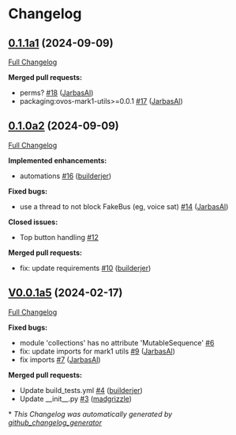 # Changelog

## [0.1.1a1](https://github.com/OpenVoiceOS/ovos-PHAL-plugin-mk1/tree/0.1.1a1) (2024-09-09)

[Full Changelog](https://github.com/OpenVoiceOS/ovos-PHAL-plugin-mk1/compare/0.1.0a2...0.1.1a1)

**Merged pull requests:**

- perms? [\#18](https://github.com/OpenVoiceOS/ovos-PHAL-plugin-mk1/pull/18) ([JarbasAl](https://github.com/JarbasAl))
- packaging:ovos-mark1-utils\>=0.0.1 [\#17](https://github.com/OpenVoiceOS/ovos-PHAL-plugin-mk1/pull/17) ([JarbasAl](https://github.com/JarbasAl))

## [0.1.0a2](https://github.com/OpenVoiceOS/ovos-PHAL-plugin-mk1/tree/0.1.0a2) (2024-09-09)

[Full Changelog](https://github.com/OpenVoiceOS/ovos-PHAL-plugin-mk1/compare/V0.0.1a5...0.1.0a2)

**Implemented enhancements:**

- automations [\#16](https://github.com/OpenVoiceOS/ovos-PHAL-plugin-mk1/pull/16) ([builderjer](https://github.com/builderjer))

**Fixed bugs:**

- use a thread to not block FakeBus \(eg, voice sat\) [\#14](https://github.com/OpenVoiceOS/ovos-PHAL-plugin-mk1/pull/14) ([JarbasAl](https://github.com/JarbasAl))

**Closed issues:**

- Top button handling [\#12](https://github.com/OpenVoiceOS/ovos-PHAL-plugin-mk1/issues/12)

**Merged pull requests:**

- fix: update requirements [\#10](https://github.com/OpenVoiceOS/ovos-PHAL-plugin-mk1/pull/10) ([builderjer](https://github.com/builderjer))

## [V0.0.1a5](https://github.com/OpenVoiceOS/ovos-PHAL-plugin-mk1/tree/V0.0.1a5) (2024-02-17)

[Full Changelog](https://github.com/OpenVoiceOS/ovos-PHAL-plugin-mk1/compare/463c90249f66ec93eac50ae5b11a076cb4bef38c...V0.0.1a5)

**Fixed bugs:**

- module 'collections' has no attribute 'MutableSequence' [\#6](https://github.com/OpenVoiceOS/ovos-PHAL-plugin-mk1/issues/6)
- fix: update imports for mark1 utils [\#9](https://github.com/OpenVoiceOS/ovos-PHAL-plugin-mk1/pull/9) ([JarbasAl](https://github.com/JarbasAl))
- fix imports [\#7](https://github.com/OpenVoiceOS/ovos-PHAL-plugin-mk1/pull/7) ([JarbasAl](https://github.com/JarbasAl))

**Merged pull requests:**

- Update build\_tests.yml [\#4](https://github.com/OpenVoiceOS/ovos-PHAL-plugin-mk1/pull/4) ([builderjer](https://github.com/builderjer))
- Update \_\_init\_\_.py [\#3](https://github.com/OpenVoiceOS/ovos-PHAL-plugin-mk1/pull/3) ([madgrizzle](https://github.com/madgrizzle))



\* *This Changelog was automatically generated by [github_changelog_generator](https://github.com/github-changelog-generator/github-changelog-generator)*

